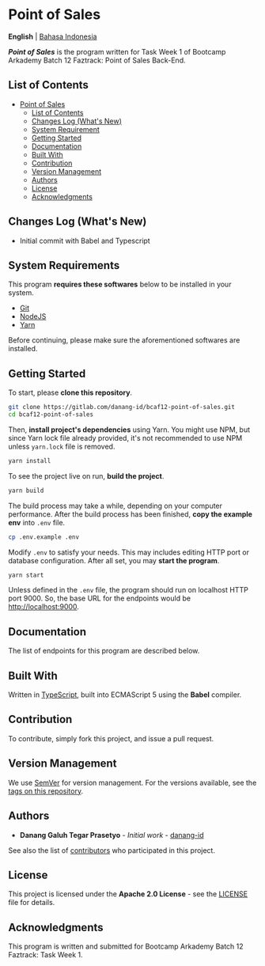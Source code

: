 # Point of Sales

**English** | [Bahasa Indonesia](README_id.md)

**_Point of Sales_** is the program written for Task Week 1 of Bootcamp Arkademy Batch 12 Faztrack: Point of Sales Back-End.

## List of Contents

* [Point of Sales](#point-of-sales)
  * [List of Contents](#list-of-contents)
  * [Changes Log (What's New)](#changes-log-whats-new)
  * [System Requirement](#system-requirements)
  * [Getting Started](#getting-started)
  * [Documentation](#documentation)
  * [Built With](#built-with)
  * [Contribution](#contribution)
  * [Version Management](#version-management)
  * [Authors](#authors)
  * [License](#license)
  * [Acknowledgments](#acknowledgments)

## Changes Log (What's New)

* Initial commit with Babel and Typescript

## System Requirements

This program **requires these softwares** below to be installed in your system.

 * [Git](https://git-scm.com)
 * [NodeJS](https://nodejs.org)
 * [Yarn](https://yarnpkg.com)
 
Before continuing, please make sure the aforementioned softwares are installed.

## Getting Started

To start, please **clone this repository**.

```bash
git clone https://gitlab.com/danang-id/bcaf12-point-of-sales.git
cd bcaf12-point-of-sales
```

Then, **install project's dependencies** using Yarn. You might use NPM, but since Yarn lock file already provided, it's not recommended to use NPM unless `yarn.lock` file is removed.

```bash
yarn install
```

To see the project live on run, **build the project**.

```bash
yarn build
```

The build process may take a while, depending on your computer performance. After the build process has been finished, **copy the example env** into `.env` file.

```bash
cp .env.example .env
```

Modify `.env` to satisfy your needs. This may includes editing HTTP port or database configuration. After all set, you may **start the program**. 

```bash
yarn start
```

Unless defined in the `.env` file, the program should run on localhost HTTP port 9000. So, the base URL for the endpoints would be [http://localhost:9000](http://localhost:9000).

## Documentation

The list of endpoints for this program are described below.


## Built With

Written in [TypeScript](https://typscriptlang.org/), built into ECMAScript 5 using the **Babel** compiler.

## Contribution

To contribute, simply fork this project, and issue a pull request.

## Version Management

We use [SemVer](http://semver.org/) for version management. For the versions available, see the [tags on this repository](https://gitlab.com/danang-id/bcaf12-point-of-sales/tags).

## Authors

* **Danang Galuh Tegar Prasetyo** - _Initial work_ - [danang-id](https://gitlab.com/danang-id)

See also the list of [contributors](https://gitlab.com/danang-id/bcaf12-point-of-sales/-/graphs/master) who participated in this project.

## License

This project is licensed under the **Apache 2.0 License** - see the [LICENSE](LICENSE) file for details.

## Acknowledgments

This program is written and submitted for Bootcamp Arkademy Batch 12 Faztrack: Task Week 1.
